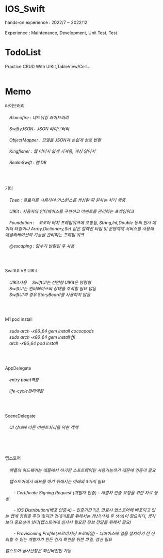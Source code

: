 # IOS_Swift
hands-on experience : 2022/7 ~ 2022/12 <br><br>
Experience : Maintenance, Development, Unit Test, Test

# TodoList
Practice CRUD With UIKit,TableView/Cell...　
<br><br> 

# Memo

라이브러리
<h6>
　Alamofire : 네트워킹 라이브러리<br><br>
　SwiftyJSON : JSON 라이브러리<br><br>
　ObjectMapper : 모델을 JSON과 손쉽게 상호 변환<br><br>
　Kingfisher : 웹 이미지 쉽게 가져옴, 캐싱 알아서<br><br>
　RealmSwift : 렘 DB 
</h6>
<br>

기타
<h6>
　Then : 클로저를 사용하여 인스턴스를 생성한 뒤 원하는 처리 해줌<br><br>
　UIKit : 사용자의 인터페이스를 구현하고 이벤트를 관리하는 프레임워크　<br><br>
　Foundation :　코코아 터치 프레임워크에 포함됨, String,Int,Double 등의 원시 데이터 타입이나 Array,Dictionary,Set 같은 컬렉션 타입 및 운영체제 서비스를 사용해 애플리케이션의 기능을 관리하는 프레임 워크<br><br>
　@escaping : 함수가 반환된 후 사용  
</h6>
<br>

SwiftUI VS UIKit
<h6>
　UIKit사용
　SwiftUI는 선언형 UIKit은 명령형 <br>
　SwiftUI는 인터페이스의 상태를 추적할 필요 없음 <br>
　SwiftUI의 경우 StoryBoard를 사용하지 않음 
</h6>
<br>

M1 pod install
<h6>
　sudo arch -x86_64 gem install cocoapods<br>
　sudo arch -x86_64 gem install ffi<br>
　arch -x86_64 pod install
</h6>
<br>


AppDelegate
<h6>
　entry point역활<br><br>
　life-cycle관리역활
</h6>
<br>

SceneDelegate
<h6>
　UI 상태에 따른 이벤트처리를 위한 객체
</h6>
<br><br>

앱스토어
<h6>
　애플의 하드웨어는 애플에서 허가한 소프트웨어만 사용가능하기 때문에 인증이 필요<br><br>
　앱스토어에서 배포를 하기 위해서는 아래의 3가지 필요<br><br>
　　- Certificate Signing Request (개발자 인증) - 개발자 인증 요청을 위한 자료 생성<br><br>
　　- iOS Distribution(배포 인증서) - 인증기간 1년, 만료시 앱스토어에 배포되고 있는 앱에 영향을 주진 않지만 업데이트를 위해서는 갱신(삭제 후 생성)이 필요하다, 생각보다 중요성이 낮다(앱스토어에 심사시 필요한 정보 전달을 위해서 필요)<br><br>
　　- Provisioning Profile(프로비저닝 프로파일) - 디바이스에 앱을 설치하기 전 신뢰할 수 있는 개발자가 만든 건지 확인을 위한 파일, 갱신 필요<br><br>
앱스토어 심사신청은 최신버전만 가능
</h6>
<br>
